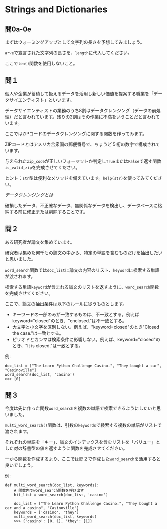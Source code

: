 # Strings and Dictionaries

## 問0a-0e

まずはウォーミングアップとして文字列の長さを予想してみましょう。

`a`～`e`で宣言された文字列の長さを、`length`に代入してください。

ここで`len()`関数を使用しないこと。

## 問１

個人や企業が蓄積して扱えるデータを活用し新しい価値を提案する職業を「データサイエンティスト」といいます。

データサイエンティストの業務のうち8割はデータクレンジング（データの前処理）だと言われています。残りの2割はその作業に不満をいうことだと言われています。

ここではZIPコードのデータクレンジングに関する関数を作ってみます。

ZIPコードとはアメリカ合衆国の郵便番号で、ちょうど５桁の数字で構成されています。

与えられた`zip_code`が正しいフォーマットか判定し`True`または`False`で返す関数`is_valid_zip`を完成させてください。

ヒント：`str`型は便利なメソッドを備えています。`help(str)`を使ってみてください。

*データクレンジングとは*

破損したデータ、不正確なデータ、無関係なデータを検出し、データベースに格納する前に修正または削除することです。

## 問２

ある研究者が論文を集めています。

研究者は集めた何千もの論文の中から、特定の単語を含むものだけを抽出したいと思いました。

 `word_search`関数では`doc_list`に論文の内容のリスト、`keyword`に検索する単語が渡されます。

検索する単語`keyword`が含まれる論文のリストを返すように、`word_search`関数を完成させてください。

ここで、論文の抽出条件は以下のルールに従うものとします。

- キーワードの一部のみが一致するものは、不一致とする。例えばkeyword="closed"のとき、"enclosed."は不一致とする。
- 大文字と小文字を区別しない。例えば、"keyword=closed"のとき"Closed the case."は一致とする。
- ピリオドとカンマは検索条件に影響しない。例えば、keyword="closed"のとき、"It is closed."は一致とする。

例:
```
doc_list = ["The Learn Python Challenge Casino.", "They bought a car", "Casinoville"]
word_search(doc_list, 'casino')
>>> [0]
```

## 問３
今度は先に作った関数`word_search`を複数の単語で検索できるようにしたいと思いました。

`multi_word_search()`関数は、引数の`keywords`で検索する複数の単語がリストで渡されます。

それぞれの単語を「キー」、論文のインデックスを含むリストを「バリュー」とした対の辞書型の値を返すように関数を完成させてください。

一から関数を作成するより、ここでは問２で作成した`word_search`を活用すると良いでしょう。

例:
```
def multi_word_search(doc_list, keywords):
    # 関数内でword_search関数を呼び出す
    hit_list = word_search(doc_list, 'casino')
```

```
    doc_list = ["The Learn Python Challenge Casino.", "They bought a car and a casino", "Casinoville"]
    keywords = ['casino', 'they']
    multi_word_search(doc_list, keywords)
    >>> {'casino': [0, 1], 'they': [1]}
```    
